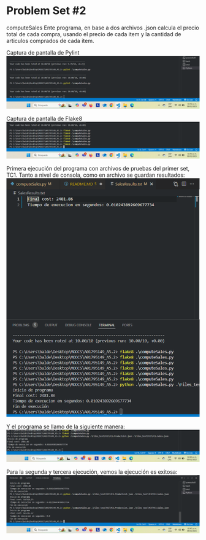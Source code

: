 # Problem Set #2

computeSales
Ente programa, en base a dos archivos .json calcula el precio total de cada compra, usando el precio de cada item y la cantidad de articulos comprados de cada item. 


Captura de pantalla de Pylint
![](./imgs/Captura%20de%20pantalla%202025-02-09%20144215.png)

Captura de pantalla de Flake8
![](./imgs/Captura%20de%20pantalla%202025-02-09%20144338.png)

Primera ejecución del programa con archivos de pruebas del primer set, TC1. Tanto a nivel de consola, como en archivo se guardan resultados:
![](./imgs/Captura%20de%20pantalla%202025-02-09%20144508.png)

Y el programa se llamo de la siguiente manera:
![](./imgs/Captura%20de%20pantalla%202025-02-09%20144610.png)

Para la segunda y tercera ejecución, vemos la ejecución es exitosa:
![](./imgs/Captura%20de%20pantalla%202025-02-09%20144735.png)

